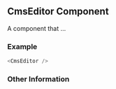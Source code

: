 ## CmsEditor Component
A component that ...

### Example

```js
<CmsEditor />
```


### Other Information
